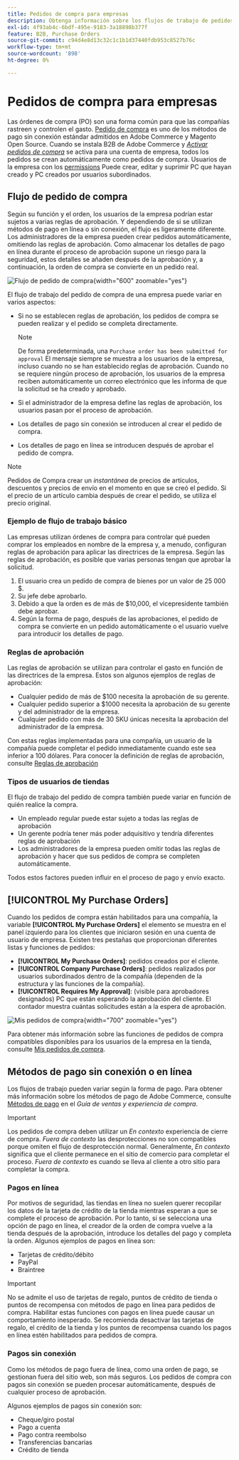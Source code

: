 ```yaml
---
title: Pedidos de compra para empresas
description: Obtenga información sobre los flujos de trabajo de pedidos de compra que permiten a las empresas rastrear y controlar el gasto.
exl-id: 4f93ab4c-6bdf-495e-9183-3a18898b377f
feature: B2B, Purchase Orders
source-git-commit: c94d4e8d13c32c1c1b1d37440fdb953c8527b76c
workflow-type: tm+mt
source-wordcount: '898'
ht-degree: 0%

---
```


# Pedidos de compra para empresas

Las órdenes de compra (PO) son una forma común para que las compañías rastreen y controlen el gasto. [Pedido de compra](../stores-purchase/purchase-order.md) es uno de los métodos de pago sin conexión estándar admitidos en Adobe Commerce y Magento Open Source. Cuando se instala B2B de Adobe Commerce y [_Activar pedidos de compra_](account-company-manage.md#advanced-settings) se activa para una cuenta de empresa, todos los pedidos se crean automáticamente como pedidos de compra. Usuarios de la empresa con los [permissions](account-company-roles-permissions.md) Puede crear, editar y suprimir PC que hayan creado y PC creados por usuarios subordinados.

## Flujo de pedido de compra

Según su función y el orden, los usuarios de la empresa podrían estar sujetos a varias reglas de aprobación. Y dependiendo de si se utilizan métodos de pago en línea o sin conexión, el flujo es ligeramente diferente. Los administradores de la empresa pueden crear pedidos automáticamente, omitiendo las reglas de aprobación. Como almacenar los detalles de pago en línea durante el proceso de aprobación supone un riesgo para la seguridad, estos detalles se añaden después de la aprobación y, a continuación, la orden de compra se convierte en un pedido real.

![Flujo de pedido de compra](./assets/purchase-order-flow.png){width="600" zoomable="yes"}

El flujo de trabajo del pedido de compra de una empresa puede variar en varios aspectos:

- Si no se establecen reglas de aprobación, los pedidos de compra se pueden realizar y el pedido se completa directamente.

  >[!NOTE]
  >
  >De forma predeterminada, una `Purchase order has been submitted for approval` El mensaje siempre se muestra a los usuarios de la empresa, incluso cuando no se han establecido reglas de aprobación. Cuando no se requiere ningún proceso de aprobación, los usuarios de la empresa reciben automáticamente un correo electrónico que les informa de que la solicitud se ha creado y aprobado.

- Si el administrador de la empresa define las reglas de aprobación, los usuarios pasan por el proceso de aprobación.
- Los detalles de pago sin conexión se introducen al crear el pedido de compra.
- Los detalles de pago en línea se introducen después de aprobar el pedido de compra.

>[!NOTE]
>
>Pedidos de Compra crear un _instantánea_ de precios de artículos, descuentos y precios de envío en el momento en que se creó el pedido. Si el precio de un artículo cambia después de crear el pedido, se utiliza el precio original.

### Ejemplo de flujo de trabajo básico

Las empresas utilizan órdenes de compra para controlar qué pueden comprar los empleados en nombre de la empresa y, a menudo, configuran reglas de aprobación para aplicar las directrices de la empresa. Según las reglas de aprobación, es posible que varias personas tengan que aprobar la solicitud.

1. El usuario crea un pedido de compra de bienes por un valor de 25 000 $.
1. Su jefe debe aprobarlo.
1. Debido a que la orden es de más de $10,000, el vicepresidente también debe aprobar.
1. Según la forma de pago, después de las aprobaciones, el pedido de compra se convierte en un pedido automáticamente o el usuario vuelve para introducir los detalles de pago.

### Reglas de aprobación

Las reglas de aprobación se utilizan para controlar el gasto en función de las directrices de la empresa. Estos son algunos ejemplos de reglas de aprobación:

- Cualquier pedido de más de $100 necesita la aprobación de su gerente.
- Cualquier pedido superior a $1000 necesita la aprobación de su gerente y del administrador de la empresa.
- Cualquier pedido con más de 30 SKU únicas necesita la aprobación del administrador de la empresa.

Con estas reglas implementadas para una compañía, un usuario de la compañía puede completar el pedido inmediatamente cuando este sea inferior a 100 dólares. Para conocer la definición de reglas de aprobación, consulte [Reglas de aprobación](account-dashboard-approval-rules.md)

### Tipos de usuarios de tiendas

El flujo de trabajo del pedido de compra también puede variar en función de quién realice la compra.

- Un empleado regular puede estar sujeto a todas las reglas de aprobación
- Un gerente podría tener más poder adquisitivo y tendría diferentes reglas de aprobación
- Los administradores de la empresa pueden omitir todas las reglas de aprobación y hacer que sus pedidos de compra se completen automáticamente.

Todos estos factores pueden influir en el proceso de pago y envío exacto.

## [!UICONTROL My Purchase Orders]

Cuando los pedidos de compra están habilitados para una compañía, la variable **[!UICONTROL My Purchase Orders]** el elemento se muestra en el panel izquierdo para los clientes que iniciaron sesión en una cuenta de usuario de empresa. Existen tres pestañas que proporcionan diferentes listas y funciones de pedidos:

- **[!UICONTROL My Purchase Orders]**: pedidos creados por el cliente.
- **[!UICONTROL Company Purchase Orders]**: pedidos realizados por usuarios subordinados dentro de la compañía (dependen de la estructura y las funciones de la compañía).
- **[!UICONTROL Requires My Approval]**: (visible para aprobadores designados) PC que están esperando la aprobación del cliente. El contador muestra cuántas solicitudes están a la espera de aprobación.

![Mis pedidos de compra](./assets/account-dashboard-my-purchase-orders.png){width="700" zoomable="yes"}

Para obtener más información sobre las funciones de pedidos de compra compatibles disponibles para los usuarios de la empresa en la tienda, consulte [Mis pedidos de compra](account-dashboard-my-purchase-orders.md).

## Métodos de pago sin conexión o en línea

Los flujos de trabajo pueden variar según la forma de pago. Para obtener más información sobre los métodos de pago de Adobe Commerce, consulte [Métodos de pago](../stores-purchase/payments.md) en el _Guía de ventas y experiencia de compra_.

>[!IMPORTANT]
>
>Los pedidos de compra deben utilizar un _En contexto_ experiencia de cierre de compra. _Fuera de contexto_ las desprotecciones no son compatibles porque omiten el flujo de desprotección normal. Generalmente, _En contexto_ significa que el cliente permanece en el sitio de comercio para completar el proceso. _Fuera de contexto_ es cuando se lleva al cliente a otro sitio para completar la compra.

### Pagos en línea

Por motivos de seguridad, las tiendas en línea no suelen querer recopilar los datos de la tarjeta de crédito de la tienda mientras esperan a que se complete el proceso de aprobación. Por lo tanto, si se selecciona una opción de pago en línea, el creador de la orden de compra vuelve a la tienda después de la aprobación, introduce los detalles del pago y completa la orden. Algunos ejemplos de pagos en línea son:

- Tarjetas de crédito/débito
- PayPal
- Braintree

>[!IMPORTANT]
>
>No se admite el uso de tarjetas de regalo, puntos de crédito de tienda o puntos de recompensa con métodos de pago en línea para pedidos de compra. Habilitar estas funciones con pagos en línea puede causar un comportamiento inesperado. Se recomienda desactivar las tarjetas de regalo, el crédito de la tienda y los puntos de recompensa cuando los pagos en línea estén habilitados para pedidos de compra.

### Pagos sin conexión

Como los métodos de pago fuera de línea, como una orden de pago, se gestionan fuera del sitio web, son más seguros. Los pedidos de compra con pagos sin conexión se pueden procesar automáticamente, después de cualquier proceso de aprobación.

Algunos ejemplos de pagos sin conexión son:

- Cheque/giro postal
- Pago a cuenta
- Pago contra reembolso
- Transferencias bancarias
- Crédito de tienda
